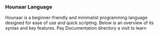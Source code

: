 
### Hounaar Language

Hounaar is a beginner-friendly and minimalist programming language designed for ease of use and quick scripting. Below is an overview of its syntax and key features. Pay Documentation directory a visit to learn
